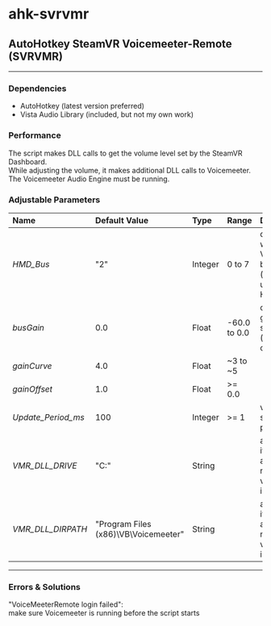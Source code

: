 # ahk-svrvmr

## AutoHotkey SteamVR Voicemeeter-Remote (SVRVMR)

---

### Dependencies

* AutoHotkey (latest version preferred)
* Vista Audio Library (included, but not my own work)

### Performance

The script makes DLL calls to get the volume level set by the SteamVR Dashboard.\
While adjusting the volume, it makes additional DLL calls to Voicemeeter.\
The Voicemeeter Audio Engine must be running.

### Adjustable Parameters

| Name               | Default Value                        | Type    | Range        | Description                                                    |
| :----------------- | :----------------------------------- | :------ | :----------- | :------------------------------------------------------------- |
| *HMD_Bus*          | "2"                                  | Integer | 0 to 7       | determines which Voicemeeter bus to use (output used by HMD)   |
| *busGain*          | 0.0                                  | Float   | -60.0 to 0.0 | output bus gain on startup (might be overridden)               |
| *gainCurve*        | 4.0                                  | Float   | ~3 to ~5     |                                                                |
| *gainOffset*       | 1.0                                  | Float   | >= 0.0       |                                                                |
| *Update_Period_ms* | 100                                  | Integer | >= 1         | volume slider check period                                     |
| *VMR_DLL_DRIVE*    | "C:"                                 | String  |              | adjust only if you have a nonstandard voicemeeter installation |
| *VMR_DLL_DIRPATH*  | "Program Files (x86)\VB\Voicemeeter" | String  |              | adjust only if you have a nonstandard voicemeeter installation |

---

### Errors & Solutions

"VoiceMeeterRemote login failed":\
make sure Voicemeeter is running before the script starts
